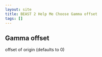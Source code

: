 ```yaml
---
layout: site
title: BEAST 2 Help Me Choose Gamma offset
tags: []
---
```


## Gamma offset

offset of origin (defaults to 0)
